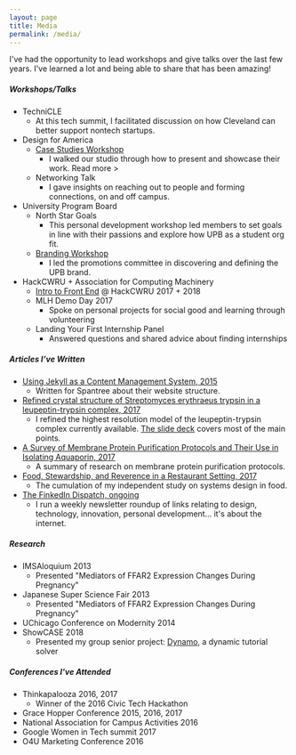 ```yaml
---
layout: page
title: Media
permalink: /media/
---
```

I've had the opportunity to lead workshops and give talks over the last few years. I've learned a lot and being able to share that has been amazing!

##### Workshops/Talks

* TechniCLE
  * At this tech summit, I facilitated discussion on how Cleveland can better support nontech startups.
* Design for America
  * [Case Studies Workshop](https://mariakuz.github.io/dfa/2016/04/28/case-studies.html)
    * I walked our studio through how to present and showcase their work. Read more >
  * Networking Talk
    * I gave insights on reaching out to people and forming connections, on and off campus.
* University Program Board
  * North Star Goals
    * This personal development workshop led members to set goals in line with their passions and explore how UPB as a student org fit.
  * [Branding Workshop](https://docs.google.com/presentation/d/1Q5fIRHt5PKQGCL-DZKGBWTL5SdhojdX-dAO4W3sMjvE/edit?usp=sharing)
    * I led the promotions committee in discovering and defining the UPB brand.
* HackCWRU + Association for Computing Machinery
  * [Intro to Front End](https://docs.google.com/presentation/d/17S0aEjGgNyY7cnEqxluXWZH8ChllU6nujBHmY82n86I/edit?usp=sharing) @ HackCWRU 2017 + 2018
  * MLH Demo Day 2017
    * Spoke on personal projects for social good and learning through volunteering
  * Landing Your First Internship Panel
    * Answered questions and shared advice about finding internships

##### Articles I’ve Written

* [Using Jekyll as a Content Management System, 2015](https://www.spantree.net/blog/2015/08/14/jekyll-as-CMS.html)
  * Written for Spantree about their website structure.
* [Refined crystal structure of Streptomyces erythraeus trypsin in a leupeptin-trypsin complex, 2017](https://drive.google.com/open?id=1F5TEOyE8nA6lH_5NC5GIk_MiUFM9tq-h)
  * I refined the highest resolution model of the leupeptin-trypsin complex currently available. [The slide deck](https://drive.google.com/open?id=1d66GRYKkS2Jn05yJzo8fbRfldxq1FiZGk43uRK6TaM4) covers most of the main points.
* [A Survey of Membrane Protein Purification Protocols and Their Use in Isolating Aquaporin, 2017](https://drive.google.com/open?id=1YYUNGgqzYIsPKGg1y9m_MA7oAUL9zVqp)
  * A summary of research on membrane protein purification protocols.
* [Food, Stewardship, and Reverence in a Restaurant Setting, 2017](https://drive.google.com/file/d/1OWuW6wQS7wHZq8RwIxG-OyIVmGJQLjUr/view?usp=sharing)
  * The cumulation of my independent study on systems design in food.
* [The FinkedIn Dispatch, ongoing](http://eepurl.com/dgLmgH)
  * I run a weekly newsletter roundup of links relating to design, technology, innovation, personal development... it's about the internet.

##### Research
* IMSAloquium 2013
  * Presented "Mediators of FFAR2 Expression Changes During Pregnancy"
* Japanese Super Science Fair 2013
  * Presented "Mediators of FFAR2 Expression Changes During Pregnancy"
* UChicago Conference on Modernity 2014
* ShowCASE 2018
  * Presented my group senior project: [Dynamo](https://docs.google.com/presentation/d/1BVwpZ8Fx288TComs6Dl0o5hF0BTTlYIyNbdNqwrEyd0/edit?usp=sharing), a dynamic tutorial solver

##### Conferences I've Attended
* Thinkapalooza 2016, 2017
  * Winner of the 2016 Civic Tech Hackathon
* Grace Hopper Conference 2015, 2016, 2017
* National Association for Campus Activities 2016
* Google Women in Tech summit 2017
* O4U Marketing Conference 2016
